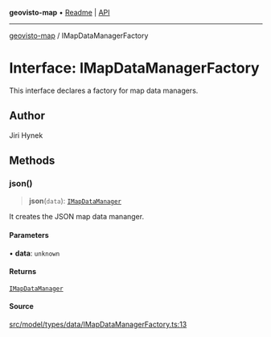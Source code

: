 **geovisto-map** • [Readme](../README.md) \| [API](../globals.md)

***

[geovisto-map](../README.md) / IMapDataManagerFactory

# Interface: IMapDataManagerFactory

This interface declares a factory for map data managers.

## Author

Jiri Hynek

## Methods

### json()

> **json**(`data`): [`IMapDataManager`](IMapDataManager.md)

It creates the JSON map data mananger.

#### Parameters

• **data**: `unknown`

#### Returns

[`IMapDataManager`](IMapDataManager.md)

#### Source

[src/model/types/data/IMapDataManagerFactory.ts:13](https://github.com/geovisto/geovisto-map/blob/e22d774889dbc28cc1ec62933ecf6bab6690f172/src/model/types/data/IMapDataManagerFactory.ts#L13)
